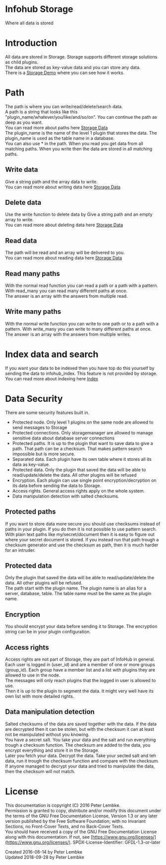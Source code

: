 # Infohub Storage
Where all data is stored  

# Introduction
All data are stored in Storage. Storage supports different storage solutions as child plugins.  
The data are stored as key-value data and you can store any data.  
There is a [Storage Demo](plugin,infohub_demo_storage) where you can see how it works.  

# Path
The path is where you can write/read/delete/search data.  
A path is a string that looks like this "plugin_name/whatever/you/like/and/so/on". You can continue the path as deep as you want.  
You can read more about paths here [Storage Data](plugin,infohub_storage_data)  
The plugin_name is the name of the level 1 plugin that stores the data. The plugin_name is used as the table name in a database.  
You can also use * in the path. When you read you get data from all matching paths. When you write then the data are stored in all matching paths.  

## Write data
Give a string path and the array data to write.  
You can read more about writing data here [Storage Data](plugin,infohub_storage_data)  

## Delete data
Use the write function to delete data by Give a string path and an empty array to write.  
You can read more about deleting data here [Storage Data](plugin,infohub_storage_data)  

## Read data
The path will be read and an array will be delivered to you.  
You can read more about reading data here [Storage Data](plugin,infohub_storage_data)  

## Read many paths
With the normal read function you can read a path or a path with a pattern. With read_many you can read many different paths at once.  
The answer is an array with the answers from multiple read.  

## Write many paths
With the normal write function you can write to one path or to a path with a pattern. With write_many you can write to many different paths at once.  
The answer is an array with the answers from multiple writes.  

# Index data and search
If you want your data to be indexed then you have top do this yourself by sending the data to infohub_index. This feature is not provided by storage.  
You can read more about indexing here [Index](plugin,infohub_index)  

# Data Security
There are some security features built in.  

- Protected node. Only level 1 plugins on the same node are allowed to send messages to Storage
- Protected connections. Only storagemanager are allowed to manage sensitive data about database server connections
- Protected paths. It is up to the plugin that want to save data to give a path. That path can be a checksum. That makes pattern search impossible but is more secure.
- Separated data. Each plugin have its own table where it stores all its data as key-value.
- Protected data. Only the plugin that saved the data will be able to read/update/delete the data. All other plugins will be refused
- Encryption. Each plugin can use single point encryption/decryption on its data before sending the data to Storage.
- Access rights. General access rights apply on the whole system.
- Data manipulation detection with salted checksums.

## Protected paths
If you want to store data more secure you should use checksums instead of paths in your plugin. If you do then it is not possible to use pattern search.  
With plain text paths like my/secret/document then it is easy to figure out where your secret document is stored. If you instead run that path trough a checksum generator and use the checksum as path, then it is much harder for an intruder.  
    
## Protected data
Only the plugin that saved the data will be able to read/update/delete the data. All other plugins will be refused.  
The path start with the plugin name. The plugin name is an alias for a server, database, table. The table name must be the same as the plugin name.  
    
## Encryption
You should encrypt your data before sending it to Storage. The encryption string can be in your plugin configuration.  
    
## Access rights
Access rights are not part of Storage, they are part of InfoHub in general.  
Each user is logged in (user_id) and are a member of one or more groups (group_id). Each group have a member list and a list with plugins they are allowed to use in the node.  
The messages will only reach plugins that the logged in user is allowed to use.   
Then it is up to the plugin to segment the data. It might very well have its own list with more detailed rights.  
    
## Data manipulation detection
Salted checksums of the data are saved together with the data. If the data are decrypted then it can be stolen, but with the checksum it can at least not be manipulated without you knowing.  
You have a secret salt. You take your data and the salt and run everything trough a checksum function. The checksum are added to the data, you encrypt everything and store it in the Storage.  
Later you fetch your data. Decrypt the data. Take your sected salt and teh data, run it trough the checksum function and compare with the checksum. If anyone managed to decrypt your data and tried to manipulate the data, then the checksum will not match.  
    
# License
This documentation is copyright (C) 2016 Peter Lembke.  
Permission is granted to copy, distribute and/or modify this document under the terms of the GNU Free Documentation License, Version 1.3 or any later version published by the Free Software Foundation; with no Invariant Sections, no Front-Cover Texts, and no Back-Cover Texts.  
You should have received a copy of the GNU Free Documentation License along with this documentation. If not, see [https://www.gnu.org/licenses/](https://www.gnu.org/licenses/).  SPDX-License-Identifier: GFDL-1.3-or-later  

Created 2016-08-14 by Peter Lembke  
Updated 2018-09-28 by Peter Lembke  
